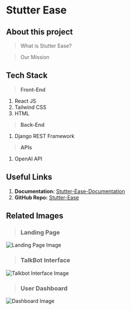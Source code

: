 # Stutter Ease

## About this project
> What is Stutter Ease?

> Our Mission


## Tech Stack
> **Front-End**
  1. React JS
  2. Tailwind CSS
  3. HTML

> **Back-End**
  1. Django REST Framework

> **APIs**
  1. OpenAI API

## Useful Links
1. **Documentation:** [Stutter-Ease-Documentation]()
2. **GitHub Repo:** [Stutter-Ease]()

## Related Images

> ### Landing Page
![Landing Page Image]()
  
> ### TalkBot Interface
![Talkbot Interface Image]()
  
> ### User Dashboard
![Dashboard Image]()